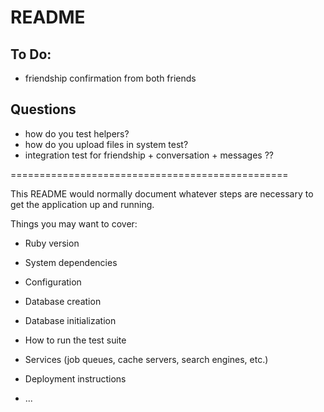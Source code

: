 # README

## To Do:

* friendship confirmation from both friends

## Questions
* how do you test helpers?
* how do you upload files in system test?
* integration test for friendship + conversation + messages ??

================================================

This README would normally document whatever steps are necessary to get the
application up and running.

Things you may want to cover:

* Ruby version

* System dependencies

* Configuration

* Database creation

* Database initialization

* How to run the test suite

* Services (job queues, cache servers, search engines, etc.)

* Deployment instructions

* ...
